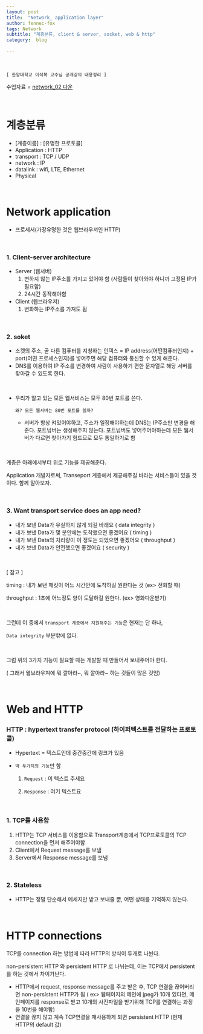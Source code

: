 ```yaml
---
layout: post
title:  "Network_ application layer"
author: fennec-fox
tags: Network
subtitle: "계층분류, client & server, socket, web & http"
category:  blog

---
```


<br>

`[ 한양대학교 이석복 교수님 공개강의 내용정리 ]`

수업자료 = [ network_02 다운](http://kocw.xcache.kinxcdn.com/KOCW/document/2015/hanyang/leesukbok0326/2.pdf)

<br>

# 계층분류

- [계층이름] : [유명한 프로토콜]
- Application : HTTP
- transport : TCP / UDP
- network : IP
- datalink : wifi, LTE, Ethernet
- Physical

<br>

# Network application 

- 프로세서(가장유명한 것은 웹브라우져인 HTTP)

<br>

### 1. Client-server architecture

- Server (웹서버)
  1. 변하지 않는 IP주소를 가지고 있어야 함 (사람들이 찾아와야 하니까 고정된 IP가 필요함)
  2. 24시간 동작해야함
- Client (웹브라우져)
  1. 변화하는 IP주소를 가져도 됨

<br>

### 2. soket

- 소켓의 주소, 곧 다른 컴퓨터를 지칭하는 인덱스 = IP address(어떤컴퓨터인지) + port(어떤 프로세스인지)를 넣어주면 해당 컴퓨터와 통신할 수 있게 해준다. 
- DNS를 이용하여 IP 주소를 변경하여 사람이 사용하기 편한 문자열로 해당 서버를 찾아갈 수 있도록 한다.

<br>

- 우리가 알고 있는 모든 웹서비스는 모두 80번 포트를 쓴다. 

  `왜? 모든 웹서버는 80번 포트를 쓸까?`

  - 서버가 항상 켜있어야하고, 주소가 일정해야하는데 DNS는 IP주소만 변경을 해준다. 포트넘버는 생성해주지 않는다. 포트넘버도 넣어주어야하는데 모든 웹서버가 다르면 찾아가기 힘드므로 모두 통일하기로 함

<br>

계층은 아래에서부터 위로 기능을 제공해준다.

Application 개발자로써, Transeport 계층에서 제공해주길 바라는 서비스들이 있을 것이다. 함께 알아보자.

<br>

### 3. Want transport service does an app need?

- 내가 보낸 Data가 유실하지 않게 되길 바래요 ( data integrity ) 
- 내가 보낸 Data가 몇 분안에는 도착했으면 좋겠어요 ( timing )
- 내가 보낸 Data의 처리량이 이 정도는 되었으면 좋겠어요 ( throughput )
- 내가 보낸 Data가 안전했으면 좋겠어요 ( security )

<br>

[ 참고 ]

timing : 내가 보낸 패킷이 어느 시간안에 도착하길 원한다는 것 (ex> 전화할 때)

throughput : 1초에 어느정도 양이 도달하길 원한다. (ex> 영화다운받기) 

<br>

그런데 이 중에서 `transport 계층에서 지원해주는 기능`은 현재는 단 하나, 

`Data integrity` 부분밖에 없다.

<br>

그럼 위의 3가지 기능이 필요할 때는 개발할 때 만들어서 보내주어야 한다.

( 그래서 웹브라우져에 뭐 깔아라~, 뭐 깔아라~ 하는 것들이 많은 것임)

<br>

# Web and HTTP

### HTTP : hypertext transfer protocol (하이퍼텍스트를 전달하는 프로토콜)

- Hypertext = 텍스트인데 중간중간에 링크가 있음

- `딱 두가지의 기능`만 함

  1) `Request` : 이 텍스트 주세요

  2) `Response` : 여기 텍스트요

<br>

### 1. TCP를 사용함

1. HTTP는 TCP 서비스를 이용함으로 Transport계층에서 TCP프로토콜의 TCP connection을 먼저 해주어야함
2. Client에서 Request message를 보냄
3. Server에서 Response message를 보냄

<br>

### 2. Stateless

- HTTP는 정말 단순해서 메세지만 받고 보내줄 뿐, 어떤 상태를 기억하지 않는다.

<br>

# HTTP connections

TCP를 connection 하는 방법에 따라 HTTP의 방식이 두개로 나뉜다.

non-persistent HTTP 와 persistent HTTP 로 나뉘는데, 이는 TCP에서 persistent를 하는 것에서 차이가난다.

- HTTP에서 request, response message를 주고 받은 후, TCP 연결을 끊어버리면 non-persistent HTTP가 됨 ( ex> 웹페이지의 메인에 jpeg가 10개 있다면, 메인페이지를 response로 받고 10개의 사진파일을 받기위해 TCP를 연결하는 과정을 10번을 해야함)
- 연결을 끊지 않고 계속 TCP연결을 재사용하게 되면 persistent HTTP (현재 HTTP의 default 값)

<br>